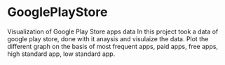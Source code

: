 # GooglePlayStore
Visualization of Google Play Store apps data
In this project took a data of google play store, done with it anaysis and visulaize the data. Plot the different graph on the basis of  most frequent apps, paid apps, free apps, high standard app, low standard app.
